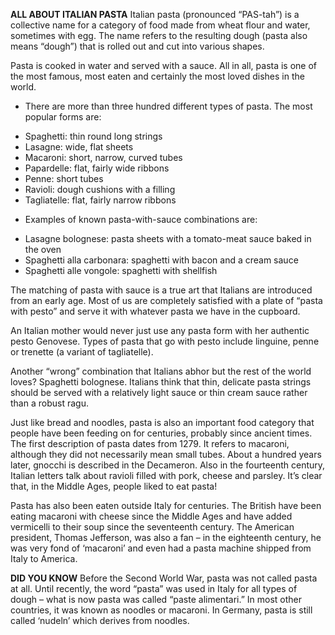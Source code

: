 **ALL ABOUT ITALIAN PASTA**
Italian pasta (pronounced “PAS-tah”) is a collective name for a category of food made from wheat flour and water, sometimes with egg. The name refers to the resulting dough (pasta also means “dough”) that is rolled out and cut into various shapes.

Pasta is cooked in water and served with a sauce. All in all, pasta is one of the most famous, most eaten and certainly the most loved dishes in the world.


- There are more than three hundred different types of pasta. The most popular forms are:
* Spaghetti: thin round long strings
* Lasagne: wide, flat sheets
* Macaroni: short, narrow, curved tubes
* Papardelle: flat, fairly wide ribbons
* Penne: short tubes
* Ravioli: dough cushions with a filling
* Tagliatelle: flat, fairly narrow ribbons
 
- Examples of known pasta-with-sauce combinations are:
* Lasagne bolognese: pasta sheets with a tomato-meat sauce baked in the oven
* Spaghetti alla carbonara: spaghetti with bacon and a cream sauce
* Spaghetti alle vongole: spaghetti with shellfish

 The matching of pasta with sauce is a true art that Italians are introduced from an early age. Most of us are completely satisfied with a plate of “pasta with pesto” and serve it with whatever pasta we have in the cupboard.

An Italian mother would never just use any pasta form with her authentic pesto Genovese. Types of pasta that go with pesto include linguine, penne or trenette (a variant of tagliatelle).

Another “wrong” combination that Italians abhor but the rest of the world loves? Spaghetti bolognese. Italians think that thin, delicate pasta strings should be served with a relatively light sauce or thin cream sauce rather than a robust ragu. 

Just like bread and noodles, pasta is also an important food category that people have been feeding on for centuries, probably since ancient times. The first description of pasta dates from 1279. It refers to macaroni, although they did not necessarily mean small tubes. About a hundred years later, gnocchi is described in the Decameron. Also in the fourteenth century, Italian letters talk about ravioli filled with pork, cheese and parsley. It’s clear that, in the Middle Ages, people liked to eat pasta!

Pasta has also been eaten outside Italy for centuries. The British have been eating macaroni with cheese since the Middle Ages and have added vermicelli to their soup since the seventeenth century. The American president, Thomas Jefferson, was also a fan – in the eighteenth century, he was very fond of ‘macaroni’ and even had a pasta machine shipped from Italy to America.

**DID YOU KNOW**
Before the Second World War, pasta was not called pasta at all. Until recently, the word “pasta” was used in Italy for all types of dough – what is now pasta was called “paste alimentari.” In most other countries, it was known as noodles or macaroni. In Germany, pasta is still called ‘nudeln’ which derives from noodles.